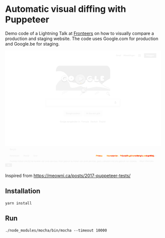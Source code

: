 # Automatic visual diffing with Puppeteer

Demo code of a Lightning Talk at [Fronteers](https://fronteers.nl) on how to visually compare a production and staging website. The code uses Google.com for production and Google.be for staging.

![Example "diff" image comparing Google.be with Google.com](example.png)

Inspired from https://meowni.ca/posts/2017-puppeteer-tests/

## Installation

    yarn install

## Run

    ./node_modules/mocha/bin/mocha --timeout 10000
